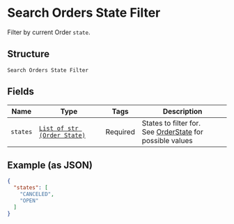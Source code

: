 
# Search Orders State Filter

Filter by current Order `state`.

## Structure

`Search Orders State Filter`

## Fields

| Name | Type | Tags | Description |
|  --- | --- | --- | --- |
| `states` | [`List of str (Order State)`](/doc/models/order-state.md) | Required | States to filter for.<br>See [OrderState](#type-orderstate) for possible values |

## Example (as JSON)

```json
{
  "states": [
    "CANCELED",
    "OPEN"
  ]
}
```

